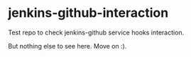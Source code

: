 jenkins-github-interaction
==========================

Test repo to check jenkins-github service hooks interaction.


But nothing else to see here. Move on :).
